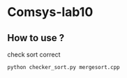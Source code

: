 # Comsys-lab10
## How to use ?
check sort correct 
```bash
python checker_sort.py mergesort.cpp
```
